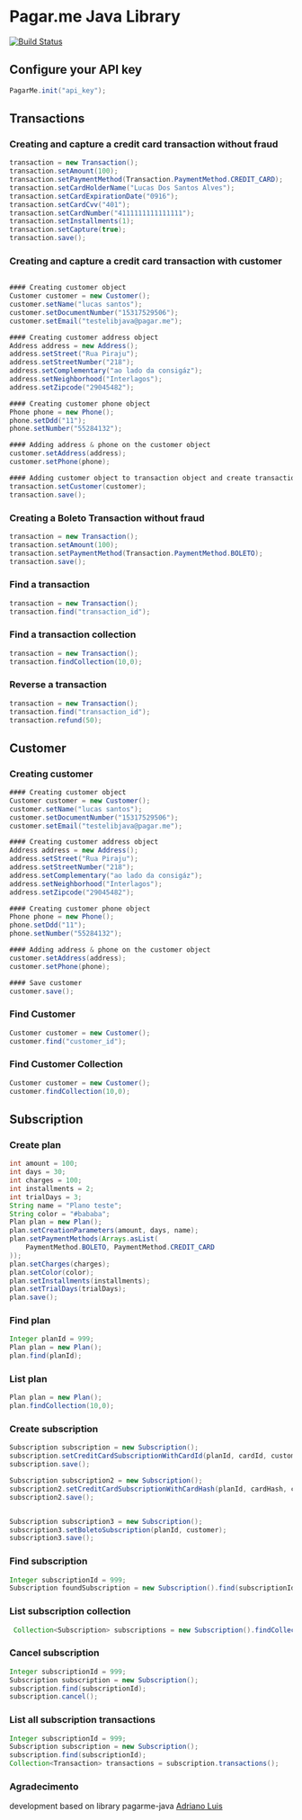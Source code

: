 Pagar.me Java Library
===========================
[![Build Status](https://travis-ci.org/pagarme/pagarme-java.svg?token=dqgmPH2JHKsHRgaNHZxf&branch=master)](https://travis-ci.org/pagarme/pagarme-java)

## Configure your API key

```java
PagarMe.init("api_key");
```

## Transactions

### Creating and capture a credit card transaction without fraud
```java
transaction = new Transaction();
transaction.setAmount(100);
transaction.setPaymentMethod(Transaction.PaymentMethod.CREDIT_CARD);
transaction.setCardHolderName("Lucas Dos Santos Alves");
transaction.setCardExpirationDate("0916");
transaction.setCardCvv("401");
transaction.setCardNumber("4111111111111111");
transaction.setInstallments(1);
transaction.setCapture(true);
transaction.save();
```

### Creating and capture a credit card transaction with customer
```java

#### Creating customer object
Customer customer = new Customer();
customer.setName("lucas santos");
customer.setDocumentNumber("15317529506");
customer.setEmail("testelibjava@pagar.me");

#### Creating customer address object
Address address = new Address();
address.setStreet("Rua Piraju");
address.setStreetNumber("218");
address.setComplementary("ao lado da consigáz");
address.setNeighborhood("Interlagos");
address.setZipcode("29045482");

#### Creating customer phone object
Phone phone = new Phone();
phone.setDdd("11");
phone.setNumber("55284132");

#### Adding address & phone on the customer object
customer.setAddress(address);
customer.setPhone(phone);

#### Adding customer object to transaction object and create transaction
transaction.setCustomer(customer);
transaction.save();
```

### Creating a Boleto Transaction without fraud
```java
transaction = new Transaction();
transaction.setAmount(100);
transaction.setPaymentMethod(Transaction.PaymentMethod.BOLETO);
transaction.save();
```

### Find a transaction
```java
transaction = new Transaction();
transaction.find("transaction_id");
```

### Find a transaction collection
```java
transaction = new Transaction();
transaction.findCollection(10,0);
```

### Reverse a transaction
```java
transaction = new Transaction();
transaction.find("transaction_id");
transaction.refund(50);
```

## Customer

### Creating customer
```java
#### Creating customer object
Customer customer = new Customer();
customer.setName("lucas santos");
customer.setDocumentNumber("15317529506");
customer.setEmail("testelibjava@pagar.me");

#### Creating customer address object
Address address = new Address();
address.setStreet("Rua Piraju");
address.setStreetNumber("218");
address.setComplementary("ao lado da consigáz");
address.setNeighborhood("Interlagos");
address.setZipcode("29045482");

#### Creating customer phone object
Phone phone = new Phone();
phone.setDdd("11");
phone.setNumber("55284132");

#### Adding address & phone on the customer object
customer.setAddress(address);
customer.setPhone(phone);

#### Save customer
customer.save();
```

### Find Customer
```java
Customer customer = new Customer();
customer.find("customer_id");
```

### Find Customer Collection
```java
Customer customer = new Customer();
customer.findCollection(10,0);
```

## Subscription

### Create plan
```java
int amount = 100;
int days = 30;
int charges = 100;
int installments = 2;
int trialDays = 3;
String name = "Plano teste";
String color = "#bababa";
Plan plan = new Plan();
plan.setCreationParameters(amount, days, name);
plan.setPaymentMethods(Arrays.asList(
    PaymentMethod.BOLETO, PaymentMethod.CREDIT_CARD
));
plan.setCharges(charges);
plan.setColor(color);
plan.setInstallments(installments);
plan.setTrialDays(trialDays);
plan.save();
```

### Find plan
```java
Integer planId = 999;
Plan plan = new Plan();
plan.find(planId);
```

### List plan
```java
Plan plan = new Plan();
plan.findCollection(10,0);
```

### Create subscription
```java
Subscription subscription = new Subscription();
subscription.setCreditCardSubscriptionWithCardId(planId, cardId, customer);
subscription.save();

Subscription subscription2 = new Subscription();
subscription2.setCreditCardSubscriptionWithCardHash(planId, cardHash, customer);
subscription2.save();


Subscription subscription3 = new Subscription();
subscription3.setBoletoSubscription(planId, customer);
subscription3.save();

```

### Find subscription
```java
Integer subscriptionId = 999;
Subscription foundSubscription = new Subscription().find(subscriptionId);
```

### List subscription collection
```java
 Collection<Subscription> subscriptions = new Subscription().findCollection(10, 1);
```

### Cancel subscription
```java
Integer subscriptionId = 999;
Subscription subscription = new Subscription();
subscription.find(subscriptionId);
subscription.cancel();
```

### List all subscription transactions
```java
Integer subscriptionId = 999;
Subscription subscription = new Subscription();
subscription.find(subscriptionId);
Collection<Transaction> transactions = subscription.transactions();
```

### Agradecimento
development based on library pagarme-java [Adriano Luis](https://github.com/adrianoluis)
